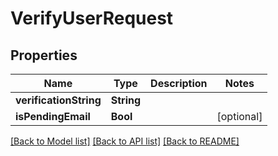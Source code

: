# VerifyUserRequest

## Properties
Name | Type | Description | Notes
------------ | ------------- | ------------- | -------------
**verificationString** | **String** |  | 
**isPendingEmail** | **Bool** |  | [optional] 

[[Back to Model list]](../README.md#documentation-for-models) [[Back to API list]](../README.md#documentation-for-api-endpoints) [[Back to README]](../README.md)


